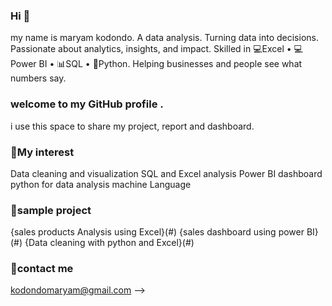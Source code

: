 ### Hi 👋
my name is maryam kodondo.
A data analysis.
Turning data into decisions.
Passionate about analytics, insights, and impact.
Skilled in 💻Excel • 💻Power BI • 📊SQL • 🐍Python.
Helping businesses and people see what numbers say.

### welcome to my GitHub profile .
i use this space to share my project, report and dashboard.

### 📶My interest 
Data cleaning and visualization 
SQL and Excel analysis 
Power BI dashboard 
python for data analysis 
machine Language 

### 📜sample project 
{sales products Analysis using Excel}(#)
{sales dashboard using power BI}(#)
{Data cleaning with python and Excel}(#)

### 🛂contact me 
kodondomaryam@gmail.com 
-->
